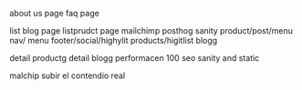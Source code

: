 about us page
faq page

list blog page
listprudct page
mailchimp
posthog
sanity product/post/menu nav/ menu footer/social/highylit products/higitlist blogg

detail productg
detail blogg
performacen 100
seo sanity and static

malchip
subir el contendio real
